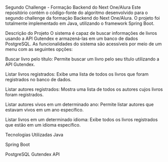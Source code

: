 
Segundo Challenge - Formação Backend do Next One/Alura
Este repositório contém o código-fonte do algoritmo desenvolvido para o segundo challenge da formação Backend do Next One/Alura. O projeto foi totalmente implementado em Java, utilizando o framework Spring Boot.

Descrição do Projeto
O sistema é capaz de buscar informações de livros usando a API Gutendex e armazená-las em um banco de dados PostgreSQL. As funcionalidades do sistema são acessíveis por meio de um menu com as seguintes opções:

Buscar livro pelo título: Permite buscar um livro pelo seu título utilizando a API Gutendex.

Listar livros registrados: Exibe uma lista de todos os livros que foram registrados no banco de dados.

Listar autores registrados: Mostra uma lista de todos os autores cujos livros foram registrados.

Listar autores vivos em um determinado ano: Permite listar autores que estavam vivos em um ano específico.

Listar livros em um determinado idioma: Exibe todos os livros registrados que estão em um idioma específico.

Tecnologias Utilizadas
Java

Spring Boot

PostgreSQL
Gutendex API
